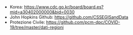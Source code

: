 * Korea: https://www.cdc.go.kr/board/board.es?mid=a30402000000&bid=0030
* John Hopkins Github: https://github.com/CSSEGISandData
* Protezione Civile: https://github.com/pcm-dpc/COVID-19/tree/master/dati-regioni
